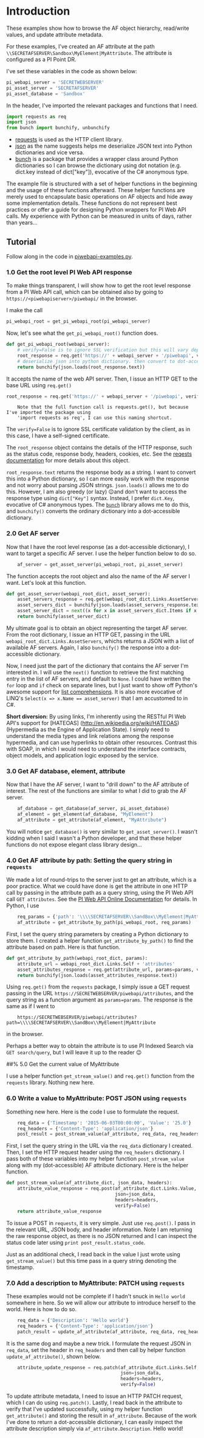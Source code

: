 # Introduction

These examples show how to browse the AF object hierarchy, read/write values, and update attribute metadata.

For these examples, I've created an AF attribute at the path `\\SECRETAFSERVER\Sandbox\MyElement|MyAttribute`. 
The attribute is configured as a PI Point DR.

I've set these variables in the code as shown below:

```Python
pi_webapi_server = 'SECRETWEBSERVER'
pi_asset_server = 'SECRETAFSERVER'
pi_asset_database = 'Sandbox'
```

In the header, I've imported the relevant packages and functions that I need.

```Python
import requests as req
import json
from bunch import bunchify, unbunchify
```

* [requests](http://docs.python-requests.org/en/latest/) is used as the HTTP client library. 
* [json](https://docs.python.org/2/library/json.html) as the name suggests helps me deserialize JSON text into Python 
dictionaries and vice versa. 
* [bunch](https://pypi.python.org/pypi/bunch/1.0.1) is a package that provides a wrapper class around Python dictionaries 
so I can browse the dictionary using dot notation (e.g. dict.key instead of dict["key"]), evocative of the C# anonymous 
type.

The example file is structured with a set of helper functions in the beginning and the usage of these functions 
afterward. These helper functions are merely used to encapsulate basic operations on AF objects and hide away some 
implementation details. These functions do not represent best practices or offer a guide for designing Python wrappers
for PI Web API calls. My experience with Python can be measured in units of days, rather than years...

## Tutorial

Follow along in the code in [piwebapi-examples.py](https://github.com/bzshang/piwebapi-python-examples/blob/master/piwebapi-examples.py).

### 1.0 Get the root level PI Web API response

To make things transparent, I will show how to get the root level response from a PI Web API call, which can be obtained
also by going to `https://<piwebapiserver>/piwebapi/` in the browser.

I make the call

```Python
pi_webapi_root = get_pi_webapi_root(pi_webapi_server)
```

Now, let's see what the `get_pi_webapi_root()` function does.

```Python
def get_pi_webapi_root(webapi_server):
    # verify=False is to ignore SSL verification but this will vary depending on environment
    root_response = req.get('https://' + webapi_server + '/piwebapi', verify=False)
    # deserialize json into python dictionary. then convert to dot-accessible dictionary
    return bunchify(json.loads(root_response.text))
```

It accepts the name of the web API server. Then, I issue an HTTP GET to the base URL using `req.get()`

```Python
root_response = req.get('https://' + webapi_server + '/piwebapi', verify=False)
```

```
    Note that the full function call is requests.get(), but because I've imported the package using 
    'import requests as req', I can use this naming shortcut.
```

The `verify=False` is to ignore SSL certificate validation by the client, as in this case, I have a self-signed 
certificate.

The `root_response` object contains the details of the HTTP response, such as the status code, response body, headers,
cookies, etc. See the [reqests documentation](http://docs.python-requests.org/en/latest/user/quickstart/)
for more details about this object.

`root_response.text` returns the response body as a string. I want to convert this into a Python dictionary, so I can
more easily work with the response and not worry about parsing JSON strings. `json.loads()` allows me to do this. 
However, I am also greedy (or lazy) :wink:and don't want to access the response type using `dict["Key"]` syntax. 
Instead, I prefer `dict.Key`, evocative  of C# anonymous types. The [`bunch`](https://pypi.python.org/pypi/bunch/1.0.1) 
library allows me to do this, and `bunchify()` converts the ordinary dictionary into a dot-accessible dictionary.

### 2.0 Get AF server

Now that I have the root level response (as a dot-accessible dictionary), I want to target a specific AF server. I use 
the helper function below to do so.

```Python
    af_server = get_asset_server(pi_webapi_root, pi_asset_server)
```

The function accepts the root object and also the name of the AF server I want. Let's look at this function.

```Python
def get_asset_server(webapi_root_dict, asset_server):
    asset_servers_response = req.get(webapi_root_dict.Links.AssetServers, verify=False)
    asset_servers_dict = bunchify(json.loads(asset_servers_response.text))
    asset_server_dict = next((x for x in asset_servers_dict.Items if x.Name == asset_server), None)
    return bunchify(asset_server_dict)
```

My ultimate goal is to obtain an object representing the target AF server. From the root dictionary, I issue an HTTP
GET, passing in the URL `webapi_root_dict.Links.AssetServers`, whichs returns a JSON with a list of
available AF servers. Again, I also `bunchify()` the response into a dot-accessible dictionary.

Now, I need just the part of the dictionary that contains the AF server I'm interested in. I will use the `next()`
function to retrieve the first matching entry in the list of AF servers, and default to `None`. I could have written the
`for` loop and `if` check on separate lines, but I just want to show off Python's awesome support for [list
comprehensions](https://docs.python.org/2/tutorial/datastructures.html). It is also more evocative of LINQ's 
`Select(x => x.Name == asset_server)` that I am accustomed to in C#.

**Short diversion:** By using links, I'm inherently using the RESTful PI Web API's support for [HATEOAS]
(http://en.wikipedia.org/wiki/HATEOAS) (Hypermedia as the Engine of Application State). I simply need to understand the 
media types and link relations among the response hypermedia, and can use hyperlinks to obtain other resources. Contrast
this with SOAP, in which I would need to understand the interface contracts, object models, and application logic 
exposed by the service.


### 3.0 Get AF database, element, attribute

Now that I have the AF server, I want to "drill down" to the AF attribute of interest. The rest of the functions are 
similar to what I did to grab the AF server.

```Python
    af_database = get_database(af_server, pi_asset_database)
    af_element = get_element(af_database, "MyElement")
    af_attribute = get_attribute(af_element, "MyAttribute")
```

You will notice `get_database()` is very similar to `get_asset_server()`. I wasn't kidding when I said I wasn't a Python
developer, and that these helper functions do not expose elegant class library design...

### 4.0 Get AF attribute by path: Setting the query string in `requests`

We made a lot of round-trips to the server just to get an attribute, which is a poor practice. What we could have done 
is get the attribute in one HTTP call by passing in the attribute path as a query string, using the PI Web API call
`GET attributes`. See the [PI Web API Online Documentation](https://techsupport.osisoft.com/Documentation/PI-Web-API/help.html) for details.
In Python, I use

```Python
    req_params = {'path': '\\\\SECRETAFSERVER\\SandBox\\MyElement|MyAttribute'}
    af_attribute = get_attribute_by_path(pi_webapi_root, req_params)
```

First, I set the query string parameters by creating a Python dictionary to store them. I created a helper function
`get_attribute_by_path()` to find the attribute based on path. Here is that function.

```Python
def get_attribute_by_path(webapi_root_dict, params):
    attribute_url = webapi_root_dict.Links.Self + 'attributes'
    asset_attributes_response = req.get(attribute_url, params=params, verify=False)
    return bunchify(json.loads(asset_attributes_response.text))
```

Using `req.get()` from the `requests` package, I simply issue a GET request passing in the URL
`https://SECRETWEBSERVER/piwebapi/attributes`, and the query string as a function argument as `params=params`. The 
response is the same as if I went to 

```
    https://SECRETWEBSERVER/piwebapi/attributes?path=\\\\SECRETAFSERVER\\SandBox\\MyElement|MyAttribute
```

in the browser.

Perhaps a better way to obtain the attribute is to use PI Indexed Search via `GET search/query`, but I will leave it up
to the reader :wink:

##% 5.0 Get the current value of MyAttribute

I use a helper function `get_stream_value()` and `req.get()` function from the `requests` library. Nothing new here.

### 6.0 Write a value to MyAttribute: POST JSON using `requests`

Something new here. Here is the code I use to formulate the request.

```Python
    req_data = {'Timestamp': '2015-06-03T00:00:00', 'Value': '25.0'}
    req_headers = {'Content-Type': 'application/json'}
    post_result = post_stream_value(af_attribute, req_data, req_headers)
```

First, I set the query string in the URL via the `req_data` dictionary I created. Then, I set the HTTP request header
using the `req_headers` dictionary. I pass both of these variables into my helper function `post_stream_value` along with
my (dot-accessible) AF attribute dictionary. Here is the helper function.

```Python
def post_stream_value(af_attribute_dict, json_data, headers):
    attribute_value_response = req.post(af_attribute_dict.Links.Value,
                                        json=json_data,
                                        headers=headers,
                                        verify=False)
    return attribute_value_response
```

To issue a POST in `requests`, it is very simple. Just use `req.post()`. I pass in the relevant URL, JSON body, and
header information. Note I am returning the raw response object, as there is no JSON returned and I can inspect the
status code later using `print post_result.status_code`.

Just as an additional check, I read back in the value I just wrote using `get_stream_value()` but this time pass in a 
query string denoting the timestamp.

### 7.0 Add a description to MyAttribute: PATCH using `requests`

These examples would not be complete if I hadn't snuck in `Hello world` somewhere in here. So we will allow our
attribute to introduce herself to the world. Here is how to do so.

```Python
    req_data = {'Description': 'Hello world'}
    req_headers = {'Content-Type': 'application/json'}
    patch_result = update_af_attribute(af_attribute, req_data, req_headers)
```

It is the same dog and maybe a new trick. I formulate the request JSON in `req_data`, set the header in `req_headers`
and then call by helper function `update_af_attribute()`, shown below.

```Python
    attribute_update_response = req.patch(af_attribute_dict.Links.Self,
                                          json=json_data,
                                          headers=headers,
                                          verify=False)
```

To update attribute metadata, I need to issue an HTTP PATCH request, which I can do using `req.patch()`. Lastly, I read
back in the attribute to verify that I've updated successfully, using my helper function `get_attribute()` and storing 
the result in `af_attribute`. Because of the work I've done to return a dot-accessible dictionary, I can easily inspect 
the attribute description simply via `af_attribute.Description`. Hello world!




